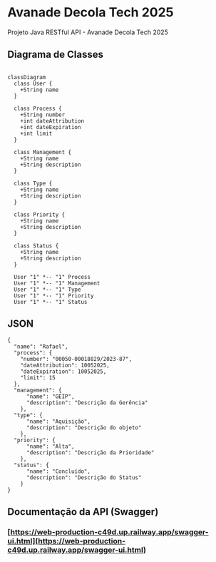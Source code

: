 # Avanade Decola Tech 2025
Projeto Java RESTful API - Avanade Decola Tech 2025

## Diagrama de Classes

```mermaid

classDiagram
  class User {
    +String name
  }

  class Process {
    +String number
    +int dateAttribution
    +int dateExpiration
    +int limit
  }

  class Management {
    +String name
    +String description
  }

  class Type {
    +String name
    +String description
  }

  class Priority {
    +String name
    +String description
  }

  class Status {
    +String name
    +String description
  }

  User "1" *-- "1" Process
  User "1" *-- "1" Management
  User "1" *-- "1" Type
  User "1" *-- "1" Priority
  User "1" *-- "1" Status

```
## JSON
```
{
  "name": "Rafael",
  "process": {
    "number": "00050-00018829/2023-87",
    "dateAttribution": 10052025,
    "dateExpiration": 10052025,
    "limit": 15
  },
  "management": {
      "name": "GEIP",
      "description": "Descrição da Gerência"
    },
  "type": {
      "name": "Aquisição",
      "description": "Descrição do objeto"
    },
  "priority": {
      "name": "Alta",
      "description": "Descrição da Prioridade"
    },
  "status": {
      "name": "Concluído",
      "description": "Descrição do Status"
    }
}
```
## Documentação da API (Swagger)

### [https://web-production-c49d.up.railway.app/swagger-ui.html](https://web-production-c49d.up.railway.app/swagger-ui.html)
